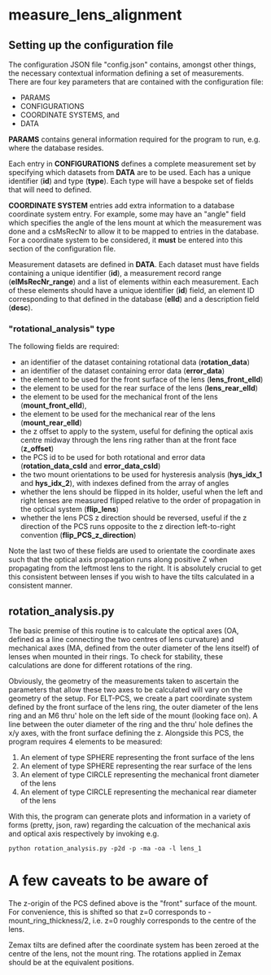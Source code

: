 # measure\_lens\_alignment

## Setting up the configuration file

The configuration JSON file "config.json" contains, amongst other things, the necessary contextual information defining a set of measurements. There are four key parameters that are contained with the 
configuration file: 

- PARAMS
- CONFIGURATIONS
- COORDINATE SYSTEMS, and
- DATA

**PARAMS** contains general information required for the program to run, e.g. where the database resides.

Each entry in **CONFIGURATIONS** defines a complete measurement set by specifying which datasets from **DATA** are to be used. Each has a unique identifier (**id**) and type (**type**). Each type will 
have a bespoke set of fields that will need to defined.

**COORDINATE SYSTEM** entries add extra information to a database coordinate system entry. For example, some may have an "angle" field which specifies the angle of the lens mount at which the measurement 
was done and a csMsRecNr to allow it to be mapped to entries in the database. For a coordinate system to be considered, it **must** be entered into this section of the configuration file.

Measurement datasets are defined in **DATA**. Each dataset must have fields containing a unique identifier (**id**), a measurement record range (**elMsRecNr_range**) and a list of elements within each 
measurement. Each of these elements should have a unique identifier (**id**) field, an element ID corresponding to that defined in the database (**elId**) and a description field (**desc**).

### "rotational\_analysis" type

The following fields are required:

- an identifier of the dataset containing rotational data (**rotation\_data**)
- an identifier of the dataset containing error data (**error\_data**) 
- the element to be used for the front surface of the lens (**lens\_front\_elId**) 
- the element to be used for the rear surface of the lens (**lens\_rear\_elId**) 
- the element to be used for the mechanical front of the lens (**mount\_front\_elId**), 
- the element to be used for the mechanical rear of the lens (**mount\_rear\_elId**)
- the z offset to apply to the system, useful for defining the optical axis centre midway through the lens ring rather than at the front face (**z\_offset**)
- the PCS id to be used for both rotational and error data (**rotation_data_csId** and **error_data_csId**)
- the two mount orientations to be used for hysteresis analysis (**hys\_idx\_1** and **hys\_idx\_2**), with indexes defined from the array of angles
- whether the lens should be flipped in its holder, useful when the left and right lenses are measured flipped relative to the order of propagation in the optical system (**flip\_lens**)
- whether the lens PCS z direction should be reversed, useful if the z direction of the PCS runs opposite to the z direction left-to-right convention (**flip\_PCS\_z\_direction**)

Note the last two of these fields are used to orientate the coordinate axes such that the optical axis propagation runs along positive Z when propagating from the leftmost lens to the right. It is absolutely 
crucial to get this consistent between lenses if you wish to have the tilts calculated in a consistent manner.

## rotation_analysis.py

The basic premise of this routine is to calculate the optical axes (OA, defined as a line connecting the two centres of lens curvature) and mechanical axes (MA, defined from the outer diameter of the lens itself) 
of lenses when mounted in their rings. To check for stability, these calculations are done for different rotations of the ring.

Obviously, the geometry of the measurements taken to ascertain the parameters that allow these two axes to be calculated will vary on the geometry of the setup. For ELT-PCS, we create a part coordinate system 
defined by the front surface of the lens ring, the outer diameter of the lens ring and an M6 thru' hole on the left side of the mount (looking face on). A line between the outer diameter 
of the ring and the thru' hole defines the x/y axes, with the front surface defining the z. Alongside this PCS, the program requires 4 elements to be measured: 

1. An element of type SPHERE representing the front surface of the lens
2. An element of type SPHERE representing the rear surface of the lens
3. An element of type CIRCLE representing the mechanical front diameter of the lens
4. An element of type CIRCLE representing the mechanical rear diameter of the lens

With this, the program can generate plots and information in a variety of forms (pretty, json, raw) regarding the calcuation of the mechanical axis and optical axis respectively by invoking e.g.

`python rotation_analysis.py -p2d -p -ma -oa -l lens_1 `

# A few caveats to be aware of

The z-origin of the PCS defined above is the "front" surface of the mount. For convenience, this is shifted so that z=0 corresponds to -mount_ring_thickness/2, i.e. z=0 roughly corresponds to the centre of the 
lens. 

Zemax tilts are defined after the coordinate system has been zeroed at the centre of the lens, not the mount ring. The rotations applied in Zemax should be at the equivalent positions.



